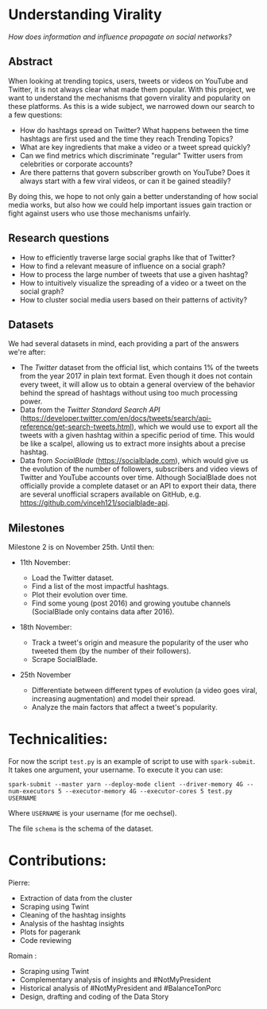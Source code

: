 Understanding Virality
===

_How does information and influence propagate on social networks?_

## Abstract

When looking at trending topics, users, tweets or videos on YouTube and Twitter, it is not always clear what made them popular. With this project, we want to understand the mechanisms that govern virality and popularity on these platforms. As this is a wide subject, we narrowed down our search to a few questions:
- How do hashtags spread on Twitter? What happens between the time hashtags are first used and the time they reach Trending Topics?
- What are key ingredients that make a video or a tweet spread quickly?
- Can we find metrics which discriminate "regular" Twitter users from celebrities or corporate accounts?
- Are there patterns that govern subscriber growth on YouTube? Does it always start with a few viral videos, or can it be gained steadily?

By doing this, we hope to not only gain a better understanding of how social media works, but also how we could help important issues gain traction or fight against users who use those mechanisms unfairly.


## Research questions

- How to efficiently traverse large social graphs like that of Twitter?
- How to find a relevant measure of influence on a social graph?
- How to process the large number of tweets that use a given hashtag?
- How to intuitively visualize the spreading of a video or a tweet on the social graph?
- How to cluster social media users based on their patterns of activity?

## Datasets

We had several datasets in mind, each providing a part of the answers we're after:
- The _Twitter_ dataset from the official list, which contains 1% of the tweets from the year 2017 in plain text format. Even though it does not contain every tweet, it will allow us to obtain a general overview of the behavior behind the spread of hashtags without using too much processing power.
- Data from the _Twitter Standard Search API_ (https://developer.twitter.com/en/docs/tweets/search/api-reference/get-search-tweets.html), which we would use to export all the tweets with a given hashtag within a specific period of time. This would be like a scalpel, allowing us to extract more insights about a precise hashtag.
- Data from _SocialBlade_ (https://socialblade.com), which would give us the evolution of the number of followers, subscribers and video views of Twitter and YouTube accounts over time. Although SocialBlade does not officially provide a complete dataset or an API to export their data, there are several unofficial scrapers available on GitHub, e.g. https://github.com/vinceh121/socialblade-api.


## Milestones

Milestone 2 is on November 25th. Until then:

- 11th November:
    - Load the Twitter dataset.
    - Find a list of the most impactful hashtags.
    - Plot their evolution over time.
    - Find some young (post 2016) and growing youtube channels (SocialBlade only contains data after 2016).

- 18th November:
    - Track a tweet's origin and measure the popularity of the user who tweeted them (by the number of their followers).
    - Scrape SocialBlade.

- 25th November
    - Differentiate between different types of evolution (a video goes viral, increasing augmentation) and model their spread.
    - Analyze the main factors that affect a tweet's popularity.


# Technicalities:

For now the script `test.py` is an example of script to use with `spark-submit`. It takes one argument, your username. To execute it you can use:

```
spark-submit --master yarn --deploy-mode client --driver-memory 4G --num-executors 5 --executor-memory 4G --executor-cores 5 test.py USERNAME
```

Where `USERNAME` is your username (for me oechsel).

The file `schema` is the schema of the dataset.


# Contributions:

Pierre:
- Extraction of data from the cluster
- Scraping using Twint
- Cleaning of the hashtag insights
- Analysis of the hashtag insights
- Plots for pagerank
- Code reviewing

Romain :
- Scraping using Twint
- Complementary analysis of insights and #NotMyPresident
- Historical analysis of #NotMyPresident and #BalanceTonPorc
- Design, drafting and coding of the Data Story

